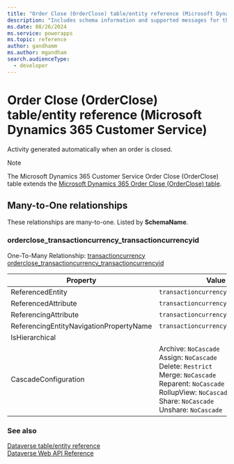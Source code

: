 ```yaml
---
title: "Order Close (OrderClose) table/entity reference (Microsoft Dynamics 365 Customer Service)"
description: "Includes schema information and supported messages for the Order Close (OrderClose) table/entity with Microsoft Dynamics 365 Customer Service."
ms.date: 08/26/2024
ms.service: powerapps
ms.topic: reference
author: gandhamm
ms.author: mgandham
search.audienceType: 
  - developer
---
```


# Order Close (OrderClose) table/entity reference (Microsoft Dynamics 365 Customer Service)

Activity generated automatically when an order is closed.

> [!NOTE]
> The Microsoft Dynamics 365 Customer Service Order Close (OrderClose) table extends the [Microsoft Dynamics 365 Order Close (OrderClose) table](/dynamics365/developer/entities/orderclose).




## Many-to-One relationships

These relationships are many-to-one. Listed by **SchemaName**.

### <a name="BKMK_orderclose_transactioncurrency_transactioncurrencyid"></a> orderclose_transactioncurrency_transactioncurrencyid

One-To-Many Relationship: [transactioncurrency orderclose_transactioncurrency_transactioncurrencyid](transactioncurrency.md#BKMK_orderclose_transactioncurrency_transactioncurrencyid)

|Property|Value|
|---|---|
|ReferencedEntity|`transactioncurrency`|
|ReferencedAttribute|`transactioncurrencyid`|
|ReferencingAttribute|`transactioncurrencyid`|
|ReferencingEntityNavigationPropertyName|`transactioncurrencyid_orderclose`|
|IsHierarchical||
|CascadeConfiguration|Archive: `NoCascade`<br />Assign: `NoCascade`<br />Delete: `Restrict`<br />Merge: `NoCascade`<br />Reparent: `NoCascade`<br />RollupView: `NoCascade`<br />Share: `NoCascade`<br />Unshare: `NoCascade`|



### See also

[Dataverse table/entity reference](../about-entity-reference.md)  
[Dataverse Web API Reference](/power-apps/developer/data-platform/webapi/reference/about)   

